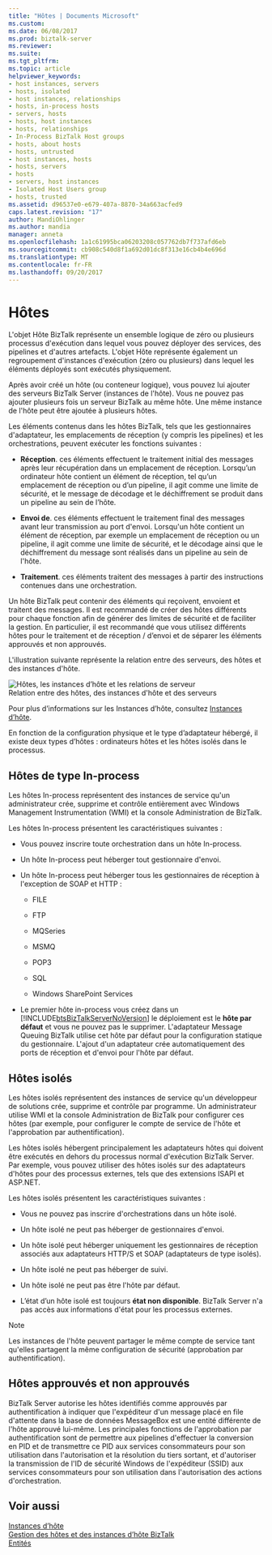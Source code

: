 ```yaml
---
title: "Hôtes | Documents Microsoft"
ms.custom: 
ms.date: 06/08/2017
ms.prod: biztalk-server
ms.reviewer: 
ms.suite: 
ms.tgt_pltfrm: 
ms.topic: article
helpviewer_keywords:
- host instances, servers
- hosts, isolated
- host instances, relationships
- hosts, in-process hosts
- servers, hosts
- hosts, host instances
- hosts, relationships
- In-Process BizTalk Host groups
- hosts, about hosts
- hosts, untrusted
- host instances, hosts
- hosts, servers
- hosts
- servers, host instances
- Isolated Host Users group
- hosts, trusted
ms.assetid: d96537e0-e679-407a-8870-34a663acfed9
caps.latest.revision: "17"
author: MandiOhlinger
ms.author: mandia
manager: anneta
ms.openlocfilehash: 1a1c61995bca06203208c057762db7f737afd6eb
ms.sourcegitcommit: cb908c540d8f1a692d01dc8f313e16cb4b4e696d
ms.translationtype: MT
ms.contentlocale: fr-FR
ms.lasthandoff: 09/20/2017
---
```

# <a name="hosts"></a>Hôtes
L'objet Hôte BizTalk représente un ensemble logique de zéro ou plusieurs processus d'exécution dans lequel vous pouvez déployer des services, des pipelines et d'autres artefacts. L'objet Hôte représente également un regroupement d'instances d'exécution (zéro ou plusieurs) dans lequel les éléments déployés sont exécutés physiquement.  
  
 Après avoir créé un hôte (ou conteneur logique), vous pouvez lui ajouter des serveurs BizTalk Server (instances de l'hôte). Vous ne pouvez pas ajouter plusieurs fois un serveur BizTalk au même hôte. Une même instance de l'hôte peut être ajoutée à plusieurs hôtes.  
  
 Les éléments contenus dans les hôtes BizTalk, tels que les gestionnaires d'adaptateur, les emplacements de réception (y compris les pipelines) et les orchestrations, peuvent exécuter les fonctions suivantes :  
  
-   **Réception**. ces éléments effectuent le traitement initial des messages après leur récupération dans un emplacement de réception. Lorsqu’un ordinateur hôte contient un élément de réception, tel qu’un emplacement de réception ou d’un pipeline, il agit comme une limite de sécurité, et le message de décodage et le déchiffrement se produit dans un pipeline au sein de l’hôte.  
  
-   **Envoi de**. ces éléments effectuent le traitement final des messages avant leur transmission au port d'envoi. Lorsqu'un hôte contient un élément de réception, par exemple un emplacement de réception ou un pipeline, il agit comme une limite de sécurité, et le décodage ainsi que le déchiffrement du message sont réalisés dans un pipeline au sein de l'hôte.  
  
-   **Traitement**. ces éléments traitent des messages à partir des instructions contenues dans une orchestration.  
  
 Un hôte BizTalk peut contenir des éléments qui reçoivent, envoient et traitent des messages. Il est recommandé de créer des hôtes différents pour chaque fonction afin de générer des limites de sécurité et de faciliter la gestion. En particulier, il est recommandé que vous utilisez différents hôtes pour le traitement et de réception / d’envoi et de séparer les éléments approuvés et non approuvés.  
  
 L'illustration suivante représente la relation entre des serveurs, des hôtes et des instances d'hôte.  
  
 ![Hôtes, les instances d’hôte et les relations de serveur](../core/media/ebiz-ops-adm01.gif "ebiz_ops_adm01")  
Relation entre des hôtes, des instances d'hôte et des serveurs  
  
 Pour plus d’informations sur les Instances d’hôte, consultez [Instances d’hôte](../core/host-instances.md).  
  
 En fonction de la configuration physique et le type d’adaptateur hébergé, il existe deux types d’hôtes : ordinateurs hôtes et les hôtes isolés dans le processus.  
  
## <a name="in-process-hosts"></a>Hôtes de type In-process  
 Les hôtes In-process représentent des instances de service qu'un administrateur crée, supprime et contrôle entièrement avec Windows Management Instrumentation (WMI) et la console Administration de BizTalk.  
  
 Les hôtes In-process présentent les caractéristiques suivantes :  
  
-   Vous pouvez inscrire toute orchestration dans un hôte In-process.  
  
-   Un hôte In-process peut héberger tout gestionnaire d'envoi.  
  
-   Un hôte In-process peut héberger tous les gestionnaires de réception à l'exception de SOAP et HTTP :  
  
    -   FILE  
  
    -   FTP  
  
    -   MQSeries  
  
    -   MSMQ  
  
    -   POP3  
  
    -   SQL  
  
    -   Windows SharePoint Services  
  
-   Le premier hôte in-process vous créez dans un [!INCLUDE[btsBizTalkServerNoVersion](../includes/btsbiztalkservernoversion-md.md)] le déploiement est le **hôte par défaut** et vous ne pouvez pas le supprimer. L'adaptateur Message Queuing BizTalk utilise cet hôte par défaut pour la configuration statique du gestionnaire. L'ajout d'un adaptateur crée automatiquement des ports de réception et d'envoi pour l'hôte par défaut.  
  
## <a name="isolated-hosts"></a>Hôtes isolés  
 Les hôtes isolés représentent des instances de service qu'un développeur de solutions crée, supprime et contrôle par programme. Un administrateur utilise WMI et la console Administration de BizTalk pour configurer ces hôtes (par exemple, pour configurer le compte de service de l'hôte et l'approbation par authentification).  
  
 Les hôtes isolés hébergent principalement les adaptateurs hôtes qui doivent être exécutés en dehors du processus normal d'exécution BizTalk Server. Par exemple, vous pouvez utiliser des hôtes isolés sur des adaptateurs d'hôtes pour des processus externes, tels que des extensions ISAPI et ASP.NET.  
  
 Les hôtes isolés présentent les caractéristiques suivantes :  
  
-   Vous ne pouvez pas inscrire d'orchestrations dans un hôte isolé.  
  
-   Un hôte isolé ne peut pas héberger de gestionnaires d'envoi.  
  
-   Un hôte isolé peut héberger uniquement les gestionnaires de réception associés aux adaptateurs HTTP/S et SOAP (adaptateurs de type isolés).  
  
-   Un hôte isolé ne peut pas héberger de suivi.  
  
-   Un hôte isolé ne peut pas être l'hôte par défaut.  
  
-   L’état d’un hôte isolé est toujours **état non disponible**. BizTalk Server n'a pas accès aux informations d'état pour les processus externes.  
  
> [!NOTE]
>  Les instances de l'hôte peuvent partager le même compte de service tant qu'elles partagent la même configuration de sécurité (approbation par authentification).  
  
## <a name="trusted-and-untrusted-hosts"></a>Hôtes approuvés et non approuvés  
 BizTalk Server autorise les hôtes identifiés comme approuvés par authentification à indiquer que l'expéditeur d'un message placé en file d'attente dans la base de données MessageBox est une entité différente de l'hôte approuvé lui-même. Les principales fonctions de l'approbation par authentification sont de permettre aux pipelines d'effectuer la conversion en PID et de transmettre ce PID aux services consommateurs pour son utilisation dans l'autorisation et la résolution du tiers sortant, et d'autoriser la transmission de l'ID de sécurité Windows de l'expéditeur (SSID) aux services consommateurs pour son utilisation dans l'autorisation des actions d'orchestration.  
  
## <a name="see-also"></a>Voir aussi  
 [Instances d’hôte](../core/host-instances.md)   
 [Gestion des hôtes et des instances d’hôte BizTalk](../core/managing-biztalk-hosts-and-host-instances.md)  
 [Entités](../core/entities.md)